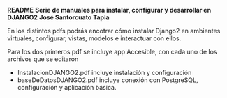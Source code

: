 **README**
**Serie de manuales para instalar, configurar y desarrollar en DJANGO2**
**José Santorcuato Tapia**

En los distintos pdfs podrás encotrar cómo instalar Django2 en ambientes virtuales, configurar, vistas, modelos e interactuar con ellos.

Para los dos primeros pdf se incluye app Accesible, con cada uno de los archivos que se editaron

- InstalacionDJANGO2.pdf incluye instalación y configuración
- baseDeDatosDJANGO2.pdf incluye conexión con PostgreSQL, configuración y
  aplicación básica.
